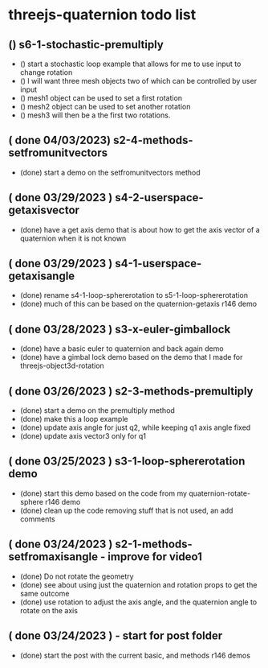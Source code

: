 # threejs-quaternion todo list


<!-- stochastic loop section -->

## () s6-1-stochastic-premultiply
* () start a stochastic loop example that allows for me to use input to change rotation
* () I will want three mesh objects two of which can be controlled by user input
* () mesh1 object can be used to set a first rotation
* () mesh2 object can be used to set another rotation
* () mesh3 will then be a the first two rotations.

<!-- DONE -->

## ( done 04/03/2023) s2-4-methods-setfromunitvectors
* (done) start a demo on the setfromunitvectors method

## ( done 03/29/2023 ) s4-2-userspace-getaxisvector
* (done) have a get axis demo that is about how to get the axis vector of a quaternion when it is not known

## ( done 03/29/2023 ) s4-1-userspace-getaxisangle
* (done) rename s4-1-loop-sphererotation to s5-1-loop-sphererotation
* (done) much of this can be based on the quaternion-getaxis r146 demo

## ( done 03/28/2023 ) s3-x-euler-gimballock
* (done) have a basic euler to quaternion and back again demo
* (done) have a gimbal lock demo based on the demo that I made for threejs-object3d-rotation

## ( done 03/26/2023 ) s2-3-methods-premultiply
* (done) start a demo on the premultiply method
* (done) make this a loop example
* (done) update axis angle for just q2, while keeping q1 axis angle fixed 
* (done) update axis vector3 only for q1

## ( done 03/25/2023 ) s3-1-loop-sphererotation demo
* (done) start this demo based on the code from my quaternion-rotate-sphere r146 demo
* (done) clean up the code removing stuff that is not used, an add comments

## ( done 03/24/2023 ) s2-1-methods-setfromaxisangle - improve for video1
* (done) Do not rotate the geometry
* (done) see about using just the quaternion and rotation props to get the same outcome
* (done) use rotation to adjust the axis angle, and the quaternion angle to rotate on the axis

## ( done 03/24/2023 ) - start for post folder
* (done) start the post with the current basic, and methods r146 demos
